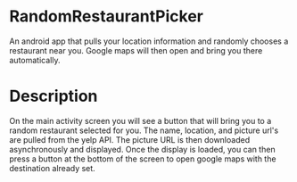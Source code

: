 # RandomRestaurantPicker
An android app that pulls your location information and randomly chooses a restaurant near you. Google maps will then open and bring you there automatically.
# Description
On the main activity screen you will see a button that will bring you to a random restaurant selected for you. The name, location, and picture url's are
pulled from the yelp API. The picture URL is then downloaded asynchronously and displayed. Once the display is loaded, you can then press a button at
the bottom of the screen to open google maps with the destination already set.
